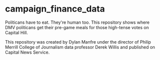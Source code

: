# campaign_finance_data
Politicans have to eat. They're human too. This repository shows where DMV politicans get their pre-game meals for those high-tense votes on Capital Hill. 

This repository was created by Dylan Manfre under the director of Philip Merrill College of Journalism data professor Derek Willis and published on Capital News Service.
